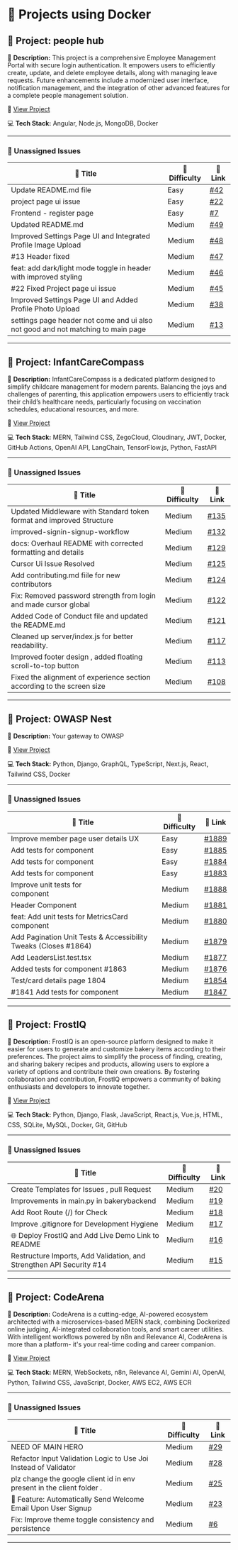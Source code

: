 # 🚀 Projects using Docker

## 📌 Project: people hub

📝 **Description:** This project is a comprehensive Employee Management Portal with secure login authentication. It empowers users to efficiently create, update, and delete employee details, along with managing leave requests. Future enhancements include a modernized user interface, notification management, and the integration of other advanced features for a complete people management solution.

🔗 [View Project](https://github.com/abhisek247767/PeopleHub-Frontend)

💻 **Tech Stack:** Angular, Node.js, MongoDB, Docker

---

### 🐛 Unassigned Issues

| 🔖 Title | 🎯 Difficulty | 🔗 Link |
|----------|----------------|---------|
| Update README.md file | Easy | [#42](https://github.com/abhisek247767/PeopleHub-Frontend/issues/42) |
| project page ui issue | Easy | [#22](https://github.com/abhisek247767/PeopleHub-Frontend/issues/22) |
| Frontend - register page | Easy | [#7](https://github.com/abhisek247767/PeopleHub-Frontend/issues/7) |
| Updated README.md | Medium | [#49](https://github.com/abhisek247767/PeopleHub-Frontend/pull/49) |
| Improved Settings Page UI and Integrated Profile Image Upload | Medium | [#48](https://github.com/abhisek247767/PeopleHub-Frontend/pull/48) |
| #13 Header fixed | Medium | [#47](https://github.com/abhisek247767/PeopleHub-Frontend/pull/47) |
| feat: add dark/light mode toggle in header with improved styling | Medium | [#46](https://github.com/abhisek247767/PeopleHub-Frontend/pull/46) |
| #22 Fixed Project page ui issue | Medium | [#45](https://github.com/abhisek247767/PeopleHub-Frontend/pull/45) |
| Improved Settings Page UI and Added Profile Photo Upload | Medium | [#38](https://github.com/abhisek247767/PeopleHub-Frontend/pull/38) |
| settings page header not come and ui also not good and not matching to main page | Medium | [#13](https://github.com/abhisek247767/PeopleHub-Frontend/issues/13) |

---

## 📌 Project: InfantCareCompass

📝 **Description:** InfantCareCompass is a dedicated platform designed to simplify childcare management for modern parents. Balancing the joys and challenges of parenting, this application empowers users to efficiently track their child’s healthcare needs, particularly focusing on vaccination schedules, educational resources, and more.

🔗 [View Project](https://github.com/Amarjha01/InfantCareCompass)

💻 **Tech Stack:** MERN, Tailwind CSS, ZegoCloud, Cloudinary, JWT, Docker, GitHub Actions, OpenAI API, LangChain, TensorFlow.js, Python, FastAPI

---

### 🐛 Unassigned Issues

| 🔖 Title | 🎯 Difficulty | 🔗 Link |
|----------|----------------|---------|
| Updated Middleware with Standard token format and improved Structure | Medium | [#135](https://github.com/Amarjha01/InfantCareCompass/pull/135) |
| improved-signin-signup-workflow | Medium | [#132](https://github.com/Amarjha01/InfantCareCompass/pull/132) |
| docs: Overhaul README with corrected formatting and details | Medium | [#129](https://github.com/Amarjha01/InfantCareCompass/pull/129) |
| Cursor Ui Issue Resolved | Medium | [#125](https://github.com/Amarjha01/InfantCareCompass/pull/125) |
| Add contributing.md fiile for new contributors | Medium | [#124](https://github.com/Amarjha01/InfantCareCompass/pull/124) |
| Fix: Removed password strength from login and made cursor global | Medium | [#122](https://github.com/Amarjha01/InfantCareCompass/pull/122) |
| Added Code of Conduct file and updated the README.md | Medium | [#121](https://github.com/Amarjha01/InfantCareCompass/pull/121) |
| Cleaned up server/index.js for better readability. | Medium | [#117](https://github.com/Amarjha01/InfantCareCompass/pull/117) |
| Improved footer design , added floating scroll-to-top button | Medium | [#113](https://github.com/Amarjha01/InfantCareCompass/pull/113) |
| Fixed the alignment of experience section according to the screen size | Medium | [#108](https://github.com/Amarjha01/InfantCareCompass/pull/108) |

---

## 📌 Project: OWASP Nest

📝 **Description:** Your gateway to OWASP

🔗 [View Project](https://github.com/owasp/nest)

💻 **Tech Stack:** Python, Django, GraphQL, TypeScript, Next.js, React, Tailwind CSS, Docker

---

### 🐛 Unassigned Issues

| 🔖 Title | 🎯 Difficulty | 🔗 Link |
|----------|----------------|---------|
| Improve member page user details UX | Easy | [#1889](https://github.com/OWASP/Nest/issues/1889) |
| Add tests for <RepositoriesCard> component | Easy | [#1885](https://github.com/OWASP/Nest/issues/1885) |
| Add tests for <RecentReleases> component | Easy | [#1884](https://github.com/OWASP/Nest/issues/1884) |
| Add tests for <RecentPullRequests> component | Easy | [#1883](https://github.com/OWASP/Nest/issues/1883) |
| Improve unit tests for <Footer /> component | Medium | [#1888](https://github.com/OWASP/Nest/pull/1888) |
| Header Component | Medium | [#1881](https://github.com/OWASP/Nest/pull/1881) |
| feat: Add unit tests for MetricsCard component | Medium | [#1880](https://github.com/OWASP/Nest/pull/1880) |
| Add Pagination Unit Tests & Accessibility Tweaks (Closes #1864) | Medium | [#1879](https://github.com/OWASP/Nest/pull/1879) |
| Add LeadersList.test.tsx | Medium | [#1877](https://github.com/OWASP/Nest/pull/1877) |
| Added tests for <NavDropDown> component #1863 | Medium | [#1876](https://github.com/OWASP/Nest/pull/1876) |
| Test/card details page 1804 | Medium | [#1854](https://github.com/OWASP/Nest/pull/1854) |
| #1841 Add tests for <LoadingSpinner> component | Medium | [#1847](https://github.com/OWASP/Nest/pull/1847) |

---

## 📌 Project: FrostIQ

📝 **Description:** FrostIQ is an open-source platform designed to make it easier for users to generate and customize bakery items according to their preferences. The project aims to simplify the process of finding, creating, and sharing bakery recipes and products, allowing users to explore a variety of options and contribute their own creations. By fostering collaboration and contribution, FrostIQ empowers a community of baking enthusiasts and developers to innovate together.

🔗 [View Project](https://github.com/indra7777/frostiq)

💻 **Tech Stack:** Python, Django, Flask, JavaScript, React.js, Vue.js, HTML, CSS, SQLite, MySQL, Docker, Git, GitHub

---

### 🐛 Unassigned Issues

| 🔖 Title | 🎯 Difficulty | 🔗 Link |
|----------|----------------|---------|
| Create Templates for Issues , pull Request | Medium | [#20](https://github.com/indra7777/frostiq/issues/20) |
| Improvements in main.py in bakerybackend | Medium | [#19](https://github.com/indra7777/frostiq/issues/19) |
| Add Root Route (/) for Check | Medium | [#18](https://github.com/indra7777/frostiq/pull/18) |
| Improve .gitignore for Development Hygiene | Medium | [#17](https://github.com/indra7777/frostiq/pull/17) |
| 🌐 Deploy FrostIQ and Add Live Demo Link to README | Medium | [#16](https://github.com/indra7777/frostiq/issues/16) |
| Restructure Imports, Add Validation, and Strengthen API Security    #14 | Medium | [#15](https://github.com/indra7777/frostiq/pull/15) |

---

## 📌 Project: CodeArena

📝 **Description:** CodeArena is a cutting-edge, AI-powered ecosystem architected with a microservices-based MERN stack, combining Dockerized online judging, AI-integrated collaboration tools, and smart career utilities. With intelligent workflows powered by n8n and Relevance AI, CodeArena is more than a platform- it's your real-time coding and career companion.

🔗 [View Project](https://github.com/kanikaa-3018/contest_onlinejudge)

💻 **Tech Stack:** MERN, WebSockets, n8n, Relevance AI, Gemini AI, OpenAI, Python, Tailwind CSS, JavaScript, Docker, AWS EC2, AWS ECR

---

### 🐛 Unassigned Issues

| 🔖 Title | 🎯 Difficulty | 🔗 Link |
|----------|----------------|---------|
| NEED OF MAIN HERO | Medium | [#29](https://github.com/kanikaa-3018/contest_onlinejudge/issues/29) |
| Refactor Input Validation Logic to Use Joi Instead of Validator | Medium | [#28](https://github.com/kanikaa-3018/contest_onlinejudge/issues/28) |
| plz change the google client id in env present in the client folder . | Medium | [#25](https://github.com/kanikaa-3018/contest_onlinejudge/pull/25) |
| 🔔 Feature: Automatically Send Welcome Email Upon User Signup | Medium | [#23](https://github.com/kanikaa-3018/contest_onlinejudge/pull/23) |
| Fix: Improve theme toggle consistency and persistence | Medium | [#6](https://github.com/kanikaa-3018/contest_onlinejudge/pull/6) |

---

